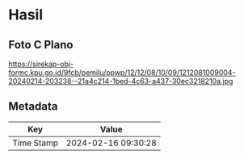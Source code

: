 # Hasil

## Foto C Plano

https://sirekap-obj-formc.kpu.go.id/9fcb/pemilu/ppwp/12/12/08/10/09/1212081009004-20240214-203238--21a4c214-1bed-4c63-a437-30ec3218210a.jpg


## Metadata

| Key        | Value               |
| ---------- | ------------------- |
| Time Stamp | 2024-02-16 09:30:28 |



